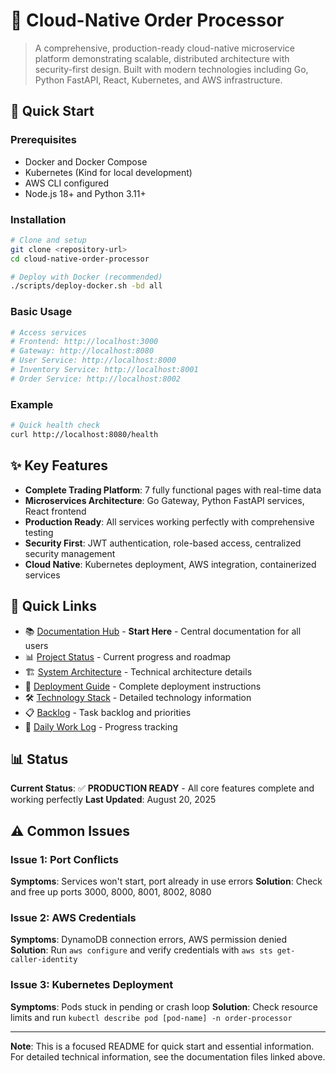 # 🚀 Cloud-Native Order Processor

> A comprehensive, production-ready cloud-native microservice platform demonstrating scalable, distributed architecture with security-first design. Built with modern technologies including Go, Python FastAPI, React, Kubernetes, and AWS infrastructure.

## 🚀 Quick Start

### Prerequisites
- Docker and Docker Compose
- Kubernetes (Kind for local development)
- AWS CLI configured
- Node.js 18+ and Python 3.11+

### Installation
```bash
# Clone and setup
git clone <repository-url>
cd cloud-native-order-processor

# Deploy with Docker (recommended)
./scripts/deploy-docker.sh -bd all
```

### Basic Usage
```bash
# Access services
# Frontend: http://localhost:3000
# Gateway: http://localhost:8080
# User Service: http://localhost:8000
# Inventory Service: http://localhost:8001
# Order Service: http://localhost:8002
```

### Example
```bash
# Quick health check
curl http://localhost:8080/health
```

## ✨ Key Features

- **Complete Trading Platform**: 7 fully functional pages with real-time data
- **Microservices Architecture**: Go Gateway, Python FastAPI services, React frontend
- **Production Ready**: All services working perfectly with comprehensive testing
- **Security First**: JWT authentication, role-based access, centralized security management
- **Cloud Native**: Kubernetes deployment, AWS integration, containerized services

## 🔗 Quick Links

- 📚 [Documentation Hub](./docs/README.md) - **Start Here** - Central documentation for all users
- 📊 [Project Status](./docs/project-status.md) - Current progress and roadmap
- 🏗️ [System Architecture](./docs/design-docs/system-architecture.md) - Technical architecture details
- 🚀 [Deployment Guide](./docs/deployment-guide.md) - Complete deployment instructions
- 🛠️ [Technology Stack](./docs/design-docs/technology-stack.md) - Detailed technology information
- 📋 [Backlog](./BACKLOG.md) - Task backlog and priorities
- 📝 [Daily Work Log](./DAILY_WORK_LOG.md) - Progress tracking

## 📊 Status

**Current Status**: ✅ **PRODUCTION READY** - All core features complete and working perfectly
**Last Updated**: August 20, 2025

## ⚠️ Common Issues

### Issue 1: Port Conflicts
**Symptoms**: Services won't start, port already in use errors
**Solution**: Check and free up ports 3000, 8000, 8001, 8002, 8080

### Issue 2: AWS Credentials
**Symptoms**: DynamoDB connection errors, AWS permission denied
**Solution**: Run `aws configure` and verify credentials with `aws sts get-caller-identity`

### Issue 3: Kubernetes Deployment
**Symptoms**: Pods stuck in pending or crash loop
**Solution**: Check resource limits and run `kubectl describe pod [pod-name] -n order-processor`

---

**Note**: This is a focused README for quick start and essential information. For detailed technical information, see the documentation files linked above.